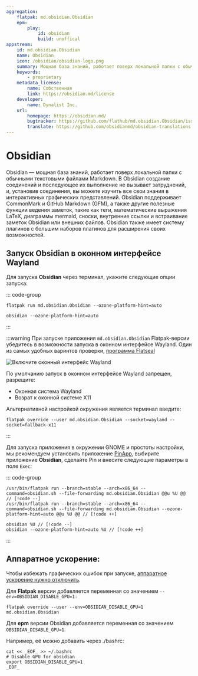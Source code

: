 ```yaml
---
aggregation: 
    flatpak: md.obsidian.Obsidian
    epm:
        play:
            id: obsidian
            build: unoffical
appstream:
    id: md.obsidian.Obsidian
    name: Obsidian
    icon: /obsidian/obsidian-logo.png
    summary: Мощная база знаний, работает поверх локальной папки с обычными текстовыми файлами Markdown.
    keywords: 
        - proprietary
    metadata_license:
        name: Собственная
        link: https://obsidian.md/license
    developer: 
        name: Dynalist Inc.
    url: 
        homepage: https://obsidian.md/
        bugtracker: https://github.com/flathub/md.obsidian.Obsidian/issues
        translate: https://github.com/obsidianmd/obsidian-translations
---
```


# Obsidian

Obsidian — мощная база знаний, работает поверх локальной папки с обычными текстовыми файлами Markdown. В Obsidian создание соединений и последующее их выполнение не вызывает затруднений, и, установив соединения, вы можете изучить все свои знания в интерактивных графических представлений. Obsidian поддерживает CommonMark и GitHub Markdown (GFM), а также другие полезные функции ведения заметок, такие как теги, математические выражения LaTeX, диаграммы mermaid, сноски, внутренние ссылки и встраивание заметок Obsidian или внешних файлов. Obsidian также имеет систему плагинов с большим наборов плагинов для расширения своих возможностей.

<!--@include: @apps/_parts/install/content-flatpak.md-->
<!--@include: @apps/_parts/install/content-epm-play.md-->

## Запуск Obsidian в оконном интерфейсе Wayland

Для запуска **Obsidian** через терминал, укажите следующие опции запуска:

::: code-group

```shell[flatpak]
flatpak run md.obsidian.Obsidian --ozone-platform-hint=auto
```

```shell[epm play]
obsidian --ozone-platform-hint=auto
```
:::

:::warning
При запуске приложения `md.obsidian.Obsidian` Flatpak-версии убедитесь в возможности запуска в оконном интерфейсе Wayland. Один из самых удобных варинтов проверки, [программа Flatseal](/flatseal)

![Включите оконный интерфейс Wayland](/obsidian/obsidian-1.png)

По умолчанию запуск в оконном интерфейсе Wayland запрещен, разрещите:

- Оконная система Wayland
- Возрат к оконной системе X11

Альтернативной настройкой окружения является терминал введите:

```shell
flatpak override --user md.obsidian.Obsidian --socket=wayland --socket=fallback-x11
```
:::

Для запуска приложения в окружении GNOME и простоты настройки, мы рекомендуем установить приложение [PinApp](/pin-app), выбирите приложение **Obsidian**, сделайте Pin и внесите следующие параметры в поле `Exec`:

::: code-group

```shell[flatpak]
/usr/bin/flatpak run --branch=stable --arch=x86_64 --command=obsidian.sh --file-forwarding md.obsidian.Obsidian @@u %U @@ // [!code --]
/usr/bin/flatpak run --branch=stable --arch=x86_64 --command=obsidian.sh --file-forwarding md.obsidian.Obsidian --ozone-platform-hint=auto @@u %U @@ // [!code ++]
```

```shell[epm play]
obsidian %U // [!code --]
obsidian --ozone-platform-hint=auto %U // [!code ++]
```
:::

## Аппаратное ускорение:
Чтобы избежать графических ошибок при запуске, [аппаратное ускорение нужно отключить](https://github.com/flathub/md.obsidian.Obsidian?tab=readme-ov-file#gpu-acceleration).

Для **Flatpak** версии добавляется переменная со значением `--env=OBSIDIAN_DISABLE_GPU=1:`
```shell
flatpak override --user --env=OBSIDIAN_DISABLE_GPU=1 md.obsidian.Obsidian
```

Для **epm** версии Obsidian добавляется переменная со значением `OBSIDIAN_DISABLE_GPU=1`.

Например, её можно добавить через ./bashrc:

```shell
cat << _EOF_ >> ~/.bashrc
# Disable GPU for obsidian
export OBSIDIAN_DISABLE_GPU=1
_EOF_
```
